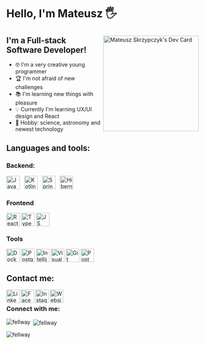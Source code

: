 <h1>Hello, I'm Mateusz 🖐</h1>
<div align="left">
            <a href="https://app.daily.dev/Fellway">
        <img align="right" src="https://api.daily.dev/devcards/e4e6ae60c15f4dbe93e43ace71e3c45d.png?r=giq" width="250" alt="Mateusz Skrzypczyk's Dev Card"/>
    </a>
    <h2>I'm a Full-stack Software Developer!</h2>
    <ul>
        <li>🤓 I'm a very creative young programmer</li>
        <li>🏆 I'm not afraid of new challenges</li>
        <li>📚 I'm learning new things with pleasure</li>
        <li>💡 Currently I'm learning UX/UI design and React</li>
        <li>🚀 Hobby: science, astronomy and newest technology</li>
    </ul>
    <h2>Languages and tools:</h2>
    <h3>Backend:</h3>
    <div>
        <img alt="Java" width="35px" src="https://cdn.freebiesupply.com/logos/large/2x/java-14-logo-png-transparent.png" />
        &nbsp;
        <img alt="Kotlin" width="35px" src="https://upload.wikimedia.org/wikipedia/commons/thumb/0/06/Kotlin_Icon.svg/1200px-Kotlin_Icon.svg.png" />
        &nbsp;
        <img alt="Spring" width="35px" src="https://cdn.worldvectorlogo.com/logos/spring-3.svg" />
        &nbsp;
        <img alt="Hibernate" width="35px" src="https://cdn.worldvectorlogo.com/logos/hibernate.svg" />
    </div>
    <h3>Frontend</h3>
    <div style="display:flex">
    <img alt="React" width="35px" src="https://upload.wikimedia.org/wikipedia/commons/thumb/4/47/React.svg/1200px-React.svg.png"/>
    &nbsp;
    <img alt="TypeScript" width="35px" src="https://cdn.iconscout.com/icon/free/png-256/typescript-1174965.png"/>
    &nbsp;
    <img alt="JS" width="35px" src="https://upload.wikimedia.org/wikipedia/commons/thumb/9/99/Unofficial_JavaScript_logo_2.svg/1024px-Unofficial_JavaScript_logo_2.svg.png" />
    </div>
    <h3>Tools</h3>
    <div style="display:flex">
    <img alt="Docker" width="35px" src="https://icon-library.com/images/social_media_social_media_logo_docker-512.png"/>
    &nbsp;
    <img alt="PostgreSQL" width="35px" src="https://cdn.iconscout.com/icon/free/png-512/postgresql-226047.png" />
    &nbsp;
    <img alt="Intellij" width="35px" src="https://images-wixmp-ed30a86b8c4ca887773594c2.wixmp.com/f/9b5e7dcc-db45-4acb-8078-4f1e40191fe1/dbfye6x-ee5cf816-da93-4428-8cc6-e388e0b45136.png?token=eyJ0eXAiOiJKV1QiLCJhbGciOiJIUzI1NiJ9.eyJzdWIiOiJ1cm46YXBwOiIsImlzcyI6InVybjphcHA6Iiwib2JqIjpbW3sicGF0aCI6IlwvZlwvOWI1ZTdkY2MtZGI0NS00YWNiLTgwNzgtNGYxZTQwMTkxZmUxXC9kYmZ5ZTZ4LWVlNWNmODE2LWRhOTMtNDQyOC04Y2M2LWUzODhlMGI0NTEzNi5wbmcifV1dLCJhdWQiOlsidXJuOnNlcnZpY2U6ZmlsZS5kb3dubG9hZCJdfQ._0zGB33NIE1jhC583GLDwygXr5jsMVwfCaEtBWtWNt0" />
    &nbsp;
    <img alt="Visual Studio Code" width="35px" src="https://cdn.worldvectorlogo.com/logos/visual-studio-code-1.svg" />
    &nbsp;
    <img alt="Git" width="35px" src="https://upload.wikimedia.org/wikipedia/commons/thumb/3/3f/Git_icon.svg/768px-Git_icon.svg.png"/>
    &nbsp;
    <img alt="Postman" width="35px" src="https://user-images.githubusercontent.com/7853266/44114706-9c72dd08-9fd1-11e8-8d9d-6d9d651c75ad.png" />
    </div>
</div>
<h2>Contact me:</h2>
<a href="https://www.linkedin.com/in/mateusz-skrzypczyk/">
<img align="left" alt="LinkedIn" width="35px" src="https://cdn.freebiesupply.com/logos/large/2x/linkedin-icon-logo-png-transparent.png" />
</a>
&nbsp;
<a href="https://www.facebook.com/mateusz.skrzypczyk.9">
<img align="left" alt="Facebook" width="35px" src="https://www.edigitalagency.com.au/wp-content/uploads/Facebook-logo-blue-circle-large-transparent-png.png" />
</a>
&nbsp;
<a href="https://www.instagram.com/_matt.dev">
<img align="left" alt="Instagram" width="35px" src="https://upload.wikimedia.org/wikipedia/commons/thumb/e/e7/Instagram_logo_2016.svg/768px-Instagram_logo_2016.svg.png" />
</a>

<a href="https://www.mskrzypczyk.dev">
<img align="left" alt="Website" width="35px" src="https://www.freeiconspng.com/thumbs/website-icon/website-icon-11.png" />
</a>

<h3 align="left">Connect with me:</h3>
<p align="left">
</p>

<div>
            <div style="width: 33%;">
                        <p><img align="left" src="https://github-readme-stats.vercel.app/api/top-langs?username=fellway&show_icons=true&locale=en&layout=compact" alt="fellway" /></p>
            </div>
            <div style="width: 33%;">
                        <p>&nbsp;<img align="center" src="https://github-readme-stats.vercel.app/api?username=fellway&show_icons=true&locale=en" alt="fellway" /></p>
            </div>
            <div style="width: 33%;">
                        <p><img align="center" src="https://github-readme-streak-stats.herokuapp.com/?user=fellway&" alt="fellway" /></p>  
            </div>
                        
     



     
</div>


